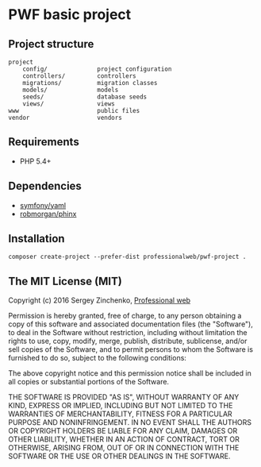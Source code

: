PWF basic project
=================


Project structure
-------------------
```
project
    config/              project configuration
    controllers/         controllers
    migrations/          migration classes
    models/              models
    seeds/               database seeds
    views/               views
www                      public files
vendor                   vendors
```


Requirements
------------
 - PHP 5.4+

Dependencies
------------
 - [symfony/yaml](https://github.com/symfony/yaml)
 - [robmorgan/phinx](https://phinx.org)

Installation
------------
    composer create-project --prefer-dist professionalweb/pwf-project .

The MIT License (MIT)
---------------------

Copyright (c) 2016 Sergey Zinchenko, [Professional web](http://web-development.pw)

Permission is hereby granted, free of charge, to any person obtaining a copy
of this software and associated documentation files (the "Software"), to deal
in the Software without restriction, including without limitation the rights
to use, copy, modify, merge, publish, distribute, sublicense, and/or sell
copies of the Software, and to permit persons to whom the Software is
furnished to do so, subject to the following conditions:

The above copyright notice and this permission notice shall be included in all
copies or substantial portions of the Software.

THE SOFTWARE IS PROVIDED "AS IS", WITHOUT WARRANTY OF ANY KIND, EXPRESS OR
IMPLIED, INCLUDING BUT NOT LIMITED TO THE WARRANTIES OF MERCHANTABILITY,
FITNESS FOR A PARTICULAR PURPOSE AND NONINFRINGEMENT. IN NO EVENT SHALL THE
AUTHORS OR COPYRIGHT HOLDERS BE LIABLE FOR ANY CLAIM, DAMAGES OR OTHER
LIABILITY, WHETHER IN AN ACTION OF CONTRACT, TORT OR OTHERWISE, ARISING FROM,
OUT OF OR IN CONNECTION WITH THE SOFTWARE OR THE USE OR OTHER DEALINGS IN THE
SOFTWARE.